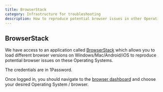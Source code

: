 ```yaml
---
title: BrowserStack
category: Infrastructure for troubleshooting
description: How to reproduce potential browser issues in other Operating Systems
---
```


## BrowserStack

We have access to an application called [BrowserStack](https://www.browserstack.com/) which allows you to load different browser versions on Windows/Mac/Android/iOS to reproduce potential browser issues on these Operating Systems.

The credentials are in 1Password.

Once logged in, you should navigate to the [browser dashboard](https://live.browserstack.com/dashboard) and choose your desired Operating System / browser.
